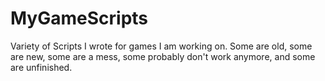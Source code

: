 # MyGameScripts
Variety of Scripts I wrote for games I am working on. Some are old, some are new, some are a mess, some probably don't work anymore, and some are unfinished.
